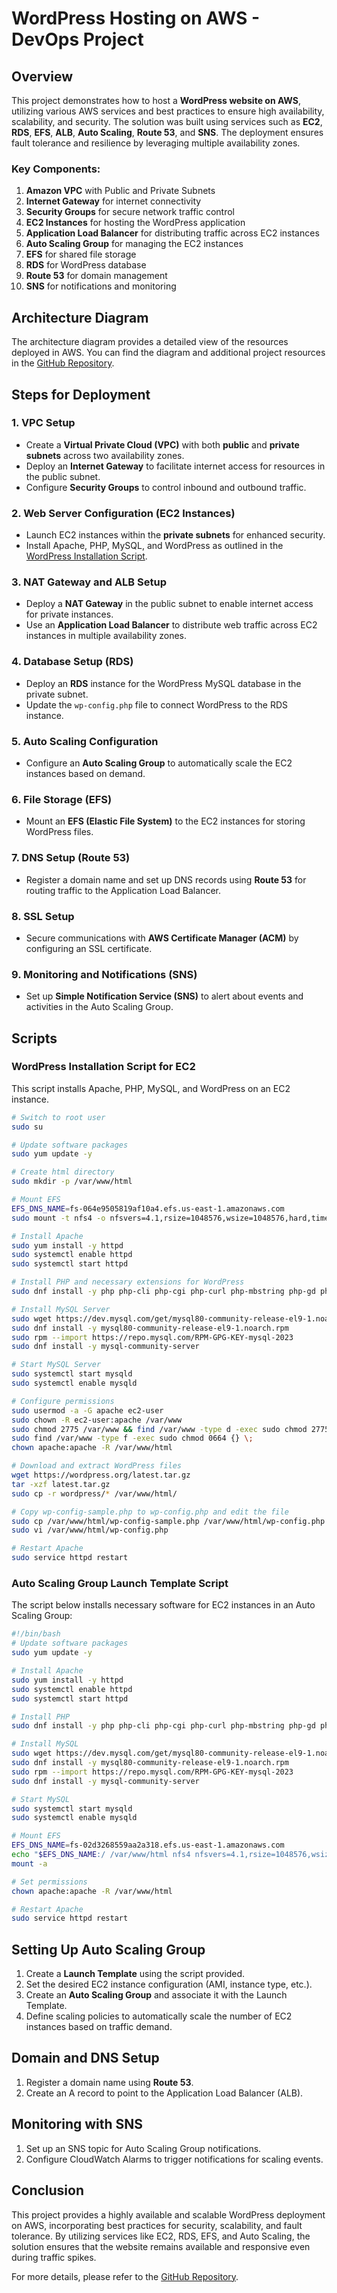 # WordPress Hosting on AWS - DevOps Project
## Overview

This project demonstrates how to host a **WordPress website on AWS**, utilizing various AWS services and best practices to ensure high availability, scalability, and security. The solution was built using services such as **EC2**, **RDS**, **EFS**, **ALB**, **Auto Scaling**, **Route 53**, and **SNS**. The deployment ensures fault tolerance and resilience by leveraging multiple availability zones.

### Key Components:
1. **Amazon VPC** with Public and Private Subnets
2. **Internet Gateway** for internet connectivity
3. **Security Groups** for secure network traffic control
4. **EC2 Instances** for hosting the WordPress application
5. **Application Load Balancer** for distributing traffic across EC2 instances
6. **Auto Scaling Group** for managing the EC2 instances
7. **EFS** for shared file storage
8. **RDS** for WordPress database
9. **Route 53** for domain management
10. **SNS** for notifications and monitoring

## Architecture Diagram

The architecture diagram provides a detailed view of the resources deployed in AWS. You can find the diagram and additional project resources in the [GitHub Repository](https://github.com/your-repository-link).

## Steps for Deployment

### 1. **VPC Setup**
   - Create a **Virtual Private Cloud (VPC)** with both **public** and **private subnets** across two availability zones.
   - Deploy an **Internet Gateway** to facilitate internet access for resources in the public subnet.
   - Configure **Security Groups** to control inbound and outbound traffic.

### 2. **Web Server Configuration (EC2 Instances)**
   - Launch EC2 instances within the **private subnets** for enhanced security.
   - Install Apache, PHP, MySQL, and WordPress as outlined in the [WordPress Installation Script](#WordPress-Installation-Script).

### 3. **NAT Gateway and ALB Setup**
   - Deploy a **NAT Gateway** in the public subnet to enable internet access for private instances.
   - Use an **Application Load Balancer** to distribute web traffic across EC2 instances in multiple availability zones.

### 4. **Database Setup (RDS)**
   - Deploy an **RDS** instance for the WordPress MySQL database in the private subnet.
   - Update the `wp-config.php` file to connect WordPress to the RDS instance.

### 5. **Auto Scaling Configuration**
   - Configure an **Auto Scaling Group** to automatically scale the EC2 instances based on demand.

### 6. **File Storage (EFS)**
   - Mount an **EFS (Elastic File System)** to the EC2 instances for storing WordPress files.

### 7. **DNS Setup (Route 53)**
   - Register a domain name and set up DNS records using **Route 53** for routing traffic to the Application Load Balancer.

### 8. **SSL Setup**
   - Secure communications with **AWS Certificate Manager (ACM)** by configuring an SSL certificate.

### 9. **Monitoring and Notifications (SNS)**
   - Set up **Simple Notification Service (SNS)** to alert about events and activities in the Auto Scaling Group.

## Scripts

### WordPress Installation Script for EC2

This script installs Apache, PHP, MySQL, and WordPress on an EC2 instance.

```bash
# Switch to root user
sudo su

# Update software packages
sudo yum update -y

# Create html directory
sudo mkdir -p /var/www/html

# Mount EFS
EFS_DNS_NAME=fs-064e9505819af10a4.efs.us-east-1.amazonaws.com
sudo mount -t nfs4 -o nfsvers=4.1,rsize=1048576,wsize=1048576,hard,timeo=600,retrans=2,noresvport "$EFS_DNS_NAME":/ /var/www/html

# Install Apache
sudo yum install -y httpd
sudo systemctl enable httpd
sudo systemctl start httpd

# Install PHP and necessary extensions for WordPress
sudo dnf install -y php php-cli php-cgi php-curl php-mbstring php-gd php-mysqlnd php-gettext php-json php-xml php-fpm php-intl php-zip php-bcmath php-ctype php-fileinfo php-openssl php-pdo php-tokenizer

# Install MySQL Server
sudo wget https://dev.mysql.com/get/mysql80-community-release-el9-1.noarch.rpm
sudo dnf install -y mysql80-community-release-el9-1.noarch.rpm
sudo rpm --import https://repo.mysql.com/RPM-GPG-KEY-mysql-2023
sudo dnf install -y mysql-community-server

# Start MySQL Server
sudo systemctl start mysqld
sudo systemctl enable mysqld

# Configure permissions
sudo usermod -a -G apache ec2-user
sudo chown -R ec2-user:apache /var/www
sudo chmod 2775 /var/www && find /var/www -type d -exec sudo chmod 2775 {} \;
sudo find /var/www -type f -exec sudo chmod 0664 {} \;
chown apache:apache -R /var/www/html

# Download and extract WordPress files
wget https://wordpress.org/latest.tar.gz
tar -xzf latest.tar.gz
sudo cp -r wordpress/* /var/www/html/

# Copy wp-config-sample.php to wp-config.php and edit the file
sudo cp /var/www/html/wp-config-sample.php /var/www/html/wp-config.php
sudo vi /var/www/html/wp-config.php

# Restart Apache
sudo service httpd restart
```

### Auto Scaling Group Launch Template Script

The script below installs necessary software for EC2 instances in an Auto Scaling Group:

```bash
#!/bin/bash
# Update software packages
sudo yum update -y

# Install Apache
sudo yum install -y httpd
sudo systemctl enable httpd
sudo systemctl start httpd

# Install PHP
sudo dnf install -y php php-cli php-cgi php-curl php-mbstring php-gd php-mysqlnd php-gettext php-json php-xml php-fpm php-intl php-zip php-bcmath php-ctype php-fileinfo php-openssl php-pdo php-tokenizer

# Install MySQL
sudo wget https://dev.mysql.com/get/mysql80-community-release-el9-1.noarch.rpm
sudo dnf install -y mysql80-community-release-el9-1.noarch.rpm
sudo rpm --import https://repo.mysql.com/RPM-GPG-KEY-mysql-2023
sudo dnf install -y mysql-community-server

# Start MySQL
sudo systemctl start mysqld
sudo systemctl enable mysqld

# Mount EFS
EFS_DNS_NAME=fs-02d3268559aa2a318.efs.us-east-1.amazonaws.com
echo "$EFS_DNS_NAME:/ /var/www/html nfs4 nfsvers=4.1,rsize=1048576,wsize=1048576,hard,timeo=600,retrans=2 0 0" >> /etc/fstab
mount -a

# Set permissions
chown apache:apache -R /var/www/html

# Restart Apache
sudo service httpd restart
```

## Setting Up Auto Scaling Group

1. Create a **Launch Template** using the script provided.
2. Set the desired EC2 instance configuration (AMI, instance type, etc.).
3. Create an **Auto Scaling Group** and associate it with the Launch Template.
4. Define scaling policies to automatically scale the number of EC2 instances based on traffic demand.

## Domain and DNS Setup

1. Register a domain name using **Route 53**.
2. Create an A record to point to the Application Load Balancer (ALB).

## Monitoring with SNS

1. Set up an SNS topic for Auto Scaling Group notifications.
2. Configure CloudWatch Alarms to trigger notifications for scaling events.

## Conclusion

This project provides a highly available and scalable WordPress deployment on AWS, incorporating best practices for security, scalability, and fault tolerance. By utilizing services like EC2, RDS, EFS, and Auto Scaling, the solution ensures that the website remains available and responsive even during traffic spikes.

For more details, please refer to the [GitHub Repository](https://github.com/your-repository-link).
